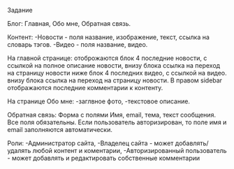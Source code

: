 Задание

Блог: Главная, Обо мне, Обратная связь.

Контент: 
-Новости - поля название, изображение, текст, ссылка на словарь тэгов.
-Видео - поля название, видео.

На главной странице:
 отоброжаются блок 4 последние новости, с ссылкой на полное описание новости, 
 внизу блока ссылка на переход на страницу новости
 ниже блок 4 последних видео, с ссылкой на видео.
 внизу блока ссылка на переход на страницу новости.
 В правом sidebar отображаются последние комментарии к контенту.

На странице Обо мне:
-заглвное фото,
-текстовое описание.

Обратная связь:
 Форма с полями Имя, email, тема, текст сообщения.
 Все поля обязательны.
 Если пользователь авторизирован, то поле имя и email заполняются автоматически.


Роли:
-Администратор сайта, 
-Владелец сайта - может добавлять/удалять любой контент и коментарии,
-Авторизированный пользователь - может добавлять и редактировать собственные комментарии

 
                                                                                                                                                                                                                                                                                                                                                                                                                                                                                                                                                                                                                                                                                                                                                                                                                                                                                                                                                                                                                                                                                                                                                                                                                                                                                                                                                                                                                                                                                                                                                                                                                                                                                                                                                                                                                                                                                                                                                                                                                                                                                                                                  
